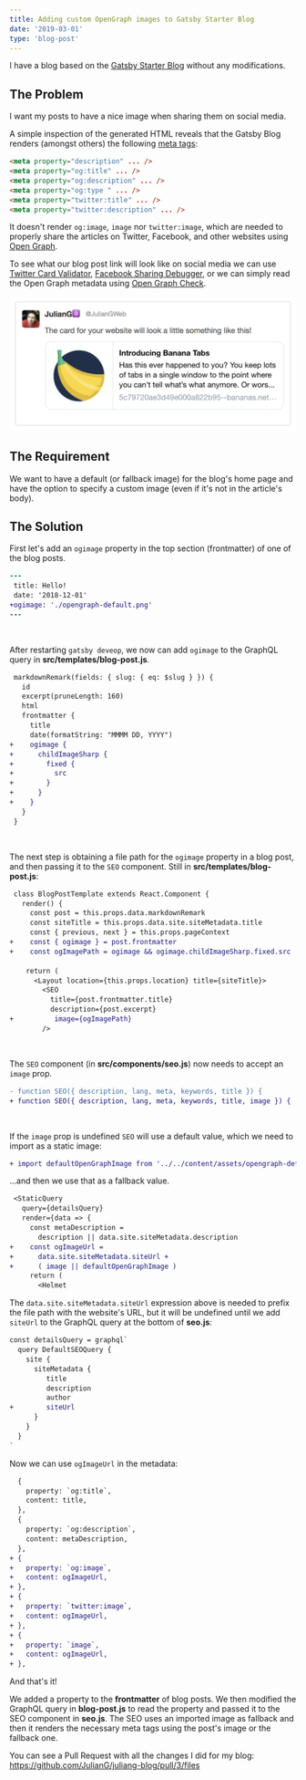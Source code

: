 ```yaml
---
title: Adding custom OpenGraph images to Gatsby Starter Blog
date: '2019-03-01'
type: 'blog-post'
---
```


I have a blog based on the [Gatsby Starter Blog](https://www.gatsbyjs.org/starters/gatsbyjs/gatsby-starter-blog/) without any modifications.

## The Problem

I want my posts to have a nice image when sharing them on social media. 

A simple inspection of the generated HTML reveals that the Gatsby Blog renders (amongst others) the following [meta tags](https://developer.mozilla.org/en-US/docs/Web/HTML/Element/meta):

```html
<meta property="description" ... />
<meta property="og:title" ... />
<meta property="og:description" ... />
<meta property="og:type " ... />
<meta property="twitter:title" ... />
<meta property="twitter:description" ... />
```

It doesn't render `og:image`, `image` nor `twitter:image`, which are needed to properly share the articles on Twitter, Facebook, and other websites using [Open Graph](http://ogp.me/).

To see what our blog post link will look like on social media we can use [Twitter Card Validator](https://cards-dev.twitter.com/validator), [Facebook Sharing Debugger](https://developers.facebook.com/tools/debug/), or we can simply read the Open Graph metadata using [Open Graph Check](https://opengraphcheck.com/).

![Twitter Card Validator](./twitter-card-preview.png)

## The Requirement

We want to have a default (or fallback image) for the blog's home page and have the option to specify a custom image (even if it's not in the article's body).

## The Solution

First let's add an `ogimage` property in the top section (frontmatter) of one of the blog posts.

```diff
---
 title: Hello!
 date: '2018-12-01'
+ogimage: './opengraph-default.png'
---
```
<br/>

After restarting `gatsby deveop`, we now can add `ogimage` to the GraphQL query in **src/templates/blog-post.js**.

```diff
 markdownRemark(fields: { slug: { eq: $slug } }) {
   id
   excerpt(pruneLength: 160)
   html
   frontmatter {
     title
     date(formatString: "MMMM DD, YYYY")
+    ogimage { 
+      childImageSharp {
+        fixed {
+          src
+        }
+      }
+    }
   }
 }
```
<br/>

The next step is obtaining a file path for the `ogimage` property in a blog post, and then passing it to the `SEO` component. Still in **src/templates/blog-post.js**:

```diff
 class BlogPostTemplate extends React.Component {
   render() {
     const post = this.props.data.markdownRemark
     const siteTitle = this.props.data.site.siteMetadata.title
     const { previous, next } = this.props.pageContext
+    const { ogimage } = post.frontmatter
+    const ogImagePath = ogimage && ogimage.childImageSharp.fixed.src

    return (
      <Layout location={this.props.location} title={siteTitle}>
        <SEO
          title={post.frontmatter.title}
          description={post.excerpt}
+          image={ogImagePath}
        />

```

<br/>

The `SEO` component (in **src/components/seo.js**) now needs to accept an `image` prop.

```diff
- function SEO({ description, lang, meta, keywords, title }) {
+ function SEO({ description, lang, meta, keywords, title, image }) {  
```

<br/>

If the `image` prop is undefined `SEO` will use a default value, which we need to import as a static image:

```diff
+ import defaultOpenGraphImage from '../../content/assets/opengraph-default.png'
```

...and then we use that as a fallback value.

```diff
 <StaticQuery
   query={detailsQuery}
   render={data => {
     const metaDescription =
       description || data.site.siteMetadata.description
+    const ogImageUrl = 
+      data.site.siteMetadata.siteUrl +
+      ( image || defaultOpenGraphImage )
     return (
       <Helmet
```

The `data.site.siteMetadata.siteUrl` expression above is needed to prefix the file path with the website's URL, but it will be undefined until we add `siteUrl` to the GraphQL query at the bottom of **seo.js**:

```diff
const detailsQuery = graphql`
  query DefaultSEOQuery {
    site {
      siteMetadata {
         title
         description
         author
+        siteUrl
      }
    }
  }
`
```

Now we can use `ogImageUrl` in the metadata:

```diff
  {
    property: `og:title`,
    content: title,
  },
  {
    property: `og:description`,
    content: metaDescription,
  },
+ {
+   property: `og:image`,
+   content: ogImageUrl,
+ },
+ {
+   property: `twitter:image`,
+   content: ogImageUrl,
+ },
+ {
+   property: `image`,
+   content: ogImageUrl,
+ },
```

And that's it!

We added a property to the **frontmatter** of blog posts. We then modified the GraphQL query in **blog-post.js** to read the property and passed it to the SEO component in **seo.js**. The SEO uses an imported image as fallback and then it renders the necessary meta tags using the post's image or the fallback one.

You can see a Pull Request with all the changes I did for my blog: https://github.com/JulianG/juliang-blog/pull/3/files

